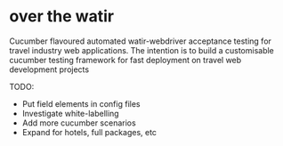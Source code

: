 over the watir
==============

Cucumber flavoured automated watir-webdriver acceptance testing for travel industry web applications. 
The intention is to build a customisable cucumber testing framework for fast deployment on travel web development projects


TODO:
 
* Put field elements in config files
* Investigate white-labelling
* Add more cucumber scenarios
* Expand for hotels, full packages, etc
